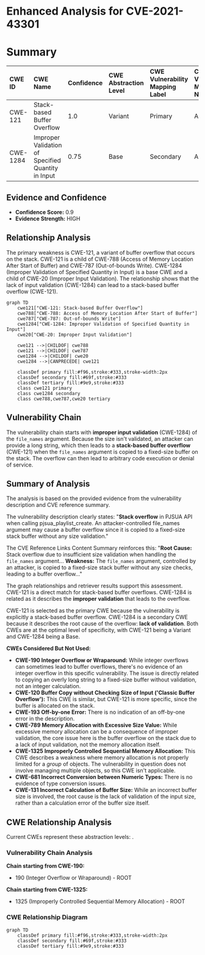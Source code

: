 # Enhanced Analysis for CVE-2021-43301

# Summary
| CWE ID    | CWE Name                                                                        | Confidence | CWE Abstraction Level | CWE Vulnerability Mapping Label | CWE-Vulnerability Mapping Notes |
| :-------- | :------------------------------------------------------------------------------ | :--------- | :-------------------- | :------------------------------ | :------------------------------ |
| CWE-121   | Stack-based Buffer Overflow                                                     | 1.0        | Variant               | Primary                         | Allowed                       |
| CWE-1284  | Improper Validation of Specified Quantity in Input                               | 0.75        | Base                  | Secondary                       | Allowed                       |

## Evidence and Confidence

*   **Confidence Score:** 0.9
*   **Evidence Strength:** HIGH

## Relationship Analysis
The primary weakness is CWE-121, a variant of buffer overflow that occurs on the stack. CWE-121 is a child of CWE-788 (Access of Memory Location After Start of Buffer) and CWE-787 (Out-of-bounds Write). CWE-1284 (Improper Validation of Specified Quantity in Input) is a base CWE and a child of CWE-20 (Improper Input Validation). The relationship shows that the lack of input validation (CWE-1284) can lead to a stack-based buffer overflow (CWE-121).

```mermaid
graph TD
    cwe121["CWE-121: Stack-based Buffer Overflow"]
    cwe788["CWE-788: Access of Memory Location After Start of Buffer"]
    cwe787["CWE-787: Out-of-bounds Write"]
    cwe1284["CWE-1284: Improper Validation of Specified Quantity in Input"]
    cwe20["CWE-20: Improper Input Validation"]
    
    cwe121 -->|CHILDOF| cwe788
    cwe121 -->|CHILDOF| cwe787
    cwe1284 -->|CHILDOF| cwe20
    cwe1284 -->|CANPRECEDE| cwe121
    
    classDef primary fill:#f96,stroke:#333,stroke-width:2px
    classDef secondary fill:#69f,stroke:#333
    classDef tertiary fill:#9e9,stroke:#333
    class cwe121 primary
    class cwe1284 secondary
    class cwe788,cwe787,cwe20 tertiary
```

## Vulnerability Chain
The vulnerability chain starts with **improper input validation** (CWE-1284) of the `file_names` argument. Because the size isn't validated, an attacker can provide a long string, which then leads to a **stack-based buffer overflow** (CWE-121) when the `file_names` argument is copied to a fixed-size buffer on the stack. The overflow can then lead to arbitrary code execution or denial of service.

## Summary of Analysis
The analysis is based on the provided evidence from the vulnerability description and CVE reference summary.

The vulnerability description clearly states: "**Stack overflow** in PJSUA API when calling pjsua_playlist_create. An attacker-controlled file_names argument may cause a buffer overflow since it is copied to a fixed-size stack buffer without any size validation."

The CVE Reference Links Content Summary reinforces this: "**Root Cause:** Stack overflow due to insufficient size validation when handling the `file_names` argument... **Weakness:** The `file_names` argument, controlled by an attacker, is copied to a fixed-size stack buffer without any size checks, leading to a buffer overflow..."

The graph relationships and retriever results support this assessment. CWE-121 is a direct match for stack-based buffer overflows. CWE-1284 is related as it describes the **improper validation** that leads to the overflow.

CWE-121 is selected as the primary CWE because the vulnerability is explicitly a stack-based buffer overflow. CWE-1284 is a secondary CWE because it describes the root cause of the overflow: **lack of validation**. Both CWEs are at the optimal level of specificity, with CWE-121 being a Variant and CWE-1284 being a Base.

**CWEs Considered But Not Used:**

*   **CWE-190 Integer Overflow or Wraparound:** While integer overflows can sometimes lead to buffer overflows, there's no evidence of an integer overflow in this specific vulnerability. The issue is directly related to copying an overly long string to a fixed-size buffer without validation, not an integer calculation.
*   **CWE-120 Buffer Copy without Checking Size of Input ('Classic Buffer Overflow'):** This CWE is similar, but CWE-121 is more specific, since the buffer is allocated on the stack.
*   **CWE-193 Off-by-one Error:** There is no indication of an off-by-one error in the description.
*   **CWE-789 Memory Allocation with Excessive Size Value:** While excessive memory allocation can be a consequence of improper validation, the core issue here is the buffer overflow on the stack due to a lack of input validation, not the memory allocation itself.
*   **CWE-1325 Improperly Controlled Sequential Memory Allocation:** This CWE describes a weakness where memory allocation is not properly limited for a *group* of objects. The vulnerability in question does not involve managing multiple objects, so this CWE isn't applicable.
*   **CWE-681 Incorrect Conversion between Numeric Types:** There is no evidence of type conversion issues.
*   **CWE-131 Incorrect Calculation of Buffer Size:** While an incorrect buffer size is involved, the root cause is the lack of validation of the input size, rather than a calculation error of the buffer size itself.


## CWE Relationship Analysis

Current CWEs represent these abstraction levels: .


### Vulnerability Chain Analysis

**Chain starting from CWE-190:**
- 190 (Integer Overflow or Wraparound) - ROOT


**Chain starting from CWE-1325:**
- 1325 (Improperly Controlled Sequential Memory Allocation) - ROOT



### CWE Relationship Diagram

```mermaid
graph TD
    classDef primary fill:#f96,stroke:#333,stroke-width:2px
    classDef secondary fill:#69f,stroke:#333
    classDef tertiary fill:#9e9,stroke:#333
```